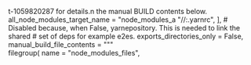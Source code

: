 t-1059820287 for details.n the manual BUILD contents below.
    all_node_modules_target_name = "node_modules_a
        "//:.yarnrc",
    ],
    # Disabled because, when False, yarnepository. This is needed to link the shared
    # set of deps for example e2es.
    exports_directories_only = False,
    manual_build_file_contents = """\
filegroup(
    name = "node_modules_files",
